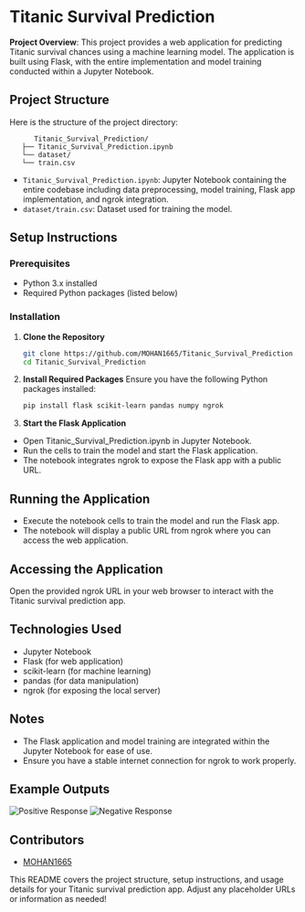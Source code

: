 # Titanic Survival Prediction

**Project Overview**: This project provides a web application for predicting Titanic survival chances using a machine learning model. The application is built using Flask, with the entire implementation and model training conducted within a Jupyter Notebook.

## Project Structure

Here is the structure of the project directory:

```
      Titanic_Survival_Prediction/
   ├── Titanic_Survival_Prediction.ipynb
   └── dataset/
   └── train.csv
```
- `Titanic_Survival_Prediction.ipynb`: Jupyter Notebook containing the entire codebase including data preprocessing, model training, Flask app implementation, and ngrok integration.
- `dataset/train.csv`: Dataset used for training the model.

## Setup Instructions

### Prerequisites

- Python 3.x installed
- Required Python packages (listed below)

### Installation

1. **Clone the Repository**
   ```bash
   git clone https://github.com/MOHAN1665/Titanic_Survival_Prediction
   cd Titanic_Survival_Prediction

2. **Install Required Packages**
Ensure you have the following Python packages installed:
   ```bash 
   pip install flask scikit-learn pandas numpy ngrok

4. **Start the Flask Application**
   
- Open Titanic_Survival_Prediction.ipynb in Jupyter Notebook.
- Run the cells to train the model and start the Flask application.
- The notebook integrates ngrok to expose the Flask app with a public URL.

## Running the Application
- Execute the notebook cells to train the model and run the Flask app.
- The notebook will display a public URL from ngrok where you can access the web application.

## Accessing the Application
Open the provided ngrok URL in your web browser to interact with the Titanic survival prediction app.

## Technologies Used
- Jupyter Notebook
- Flask (for web application)
- scikit-learn (for machine learning)
- pandas (for data manipulation)
- ngrok (for exposing the local server)

## Notes
- The Flask application and model training are integrated within the Jupyter Notebook for ease of use.
- Ensure you have a stable internet connection for ngrok to work properly.

## Example Outputs

![Positive Response](images/Output_1.jpg)
![Negative Response](images/Output_0.jpg)

## Contributors
- [MOHAN1665](https://github.com/MOHAN1665)


This README covers the project structure, setup instructions, and usage details for your Titanic survival prediction app. Adjust any placeholder URLs or information as needed!







